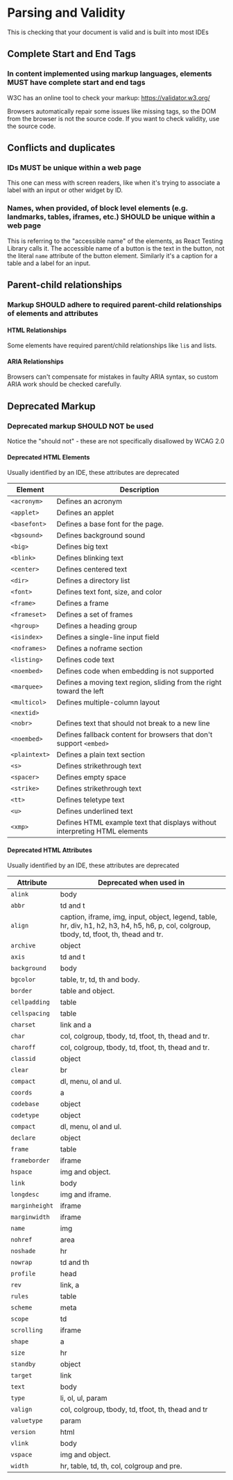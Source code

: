 # Parsing and Validity

This is checking that your document is valid and is built into most IDEs

## Complete Start and End Tags

### In content implemented using markup languages, elements MUST have complete start and end tags

W3C has an online tool to check your markup: https://validator.w3.org/

Browsers automatically repair some issues like missing tags, so the DOM from the browser is not the source code. If you want to check validity, use the source code.

## Conflicts and duplicates

### IDs MUST be unique within a web page

This one can mess with screen readers, like when it's trying to associate a label with an input or other widget by ID.

### Names, when provided, of block level elements (e.g. landmarks, tables, iframes, etc.) SHOULD be unique within a web page

This is referring to the "accessible name" of the elements, as React Testing Library calls it. The accessible name of a button is the text in the button, not the literal `name` attribute of the button element. Similarly it's a caption for a table and a label for an input.

## Parent-child relationships

### Markup SHOULD adhere to required parent-child relationships of elements and attributes

#### HTML Relationships

Some elements have required parent/child relationships like `li`s and lists.

#### ARIA Relationships

Browsers can't compensate for mistakes in faulty ARIA syntax, so custom ARIA work should be checked carefully.

## Deprecated Markup

### Deprecated markup SHOULD NOT be used

Notice the "should not" - these are not specifically disallowed by WCAG 2.0

#### Deprecated HTML Elements

Usually identified by an IDE, these attributes are deprecated

| Element       | Description                                                                 |
|---------------|-----------------------------------------------------------------------------|
| `<acronym>`   | 	Defines an acronym                                                         |
| `<applet>`    | 	Defines an applet                                                          |
| `<basefont>`  | 	Defines a base font for the page.                                          |
| `<bgsound>`   | 	Defines background sound                                                   |
| `<big>`       | 	Defines big text                                                           |
| `<blink>`     | 	Defines blinking text                                                      |
| `<center>`    | 	Defines centered text                                                      |
| `<dir>`       | 	Defines a directory list                                                   |
| `<font>`      | 	Defines text font, size, and color                                         |
| `<frame>`     | 	Defines a frame                                                            |
| `<frameset>`  | 	Defines a set of frames                                                    |
| `<hgroup>`    | 	Defines a heading group                                                    |
| `<isindex>`   | 	Defines a single-line input field                                          |
| `<noframes>`  | 	Defines a noframe section                                                  |
| `<listing>`   | 	Defines code text                                                          |
| `<noembed>`   | 	Defines code when embedding is not supported                               |
| `<marquee>`   | 	Defines a moving text region, sliding from the right toward the left       | 
| `<multicol>`  | 	Defines multiple-column layout                                             |
| `<nextid>`    | 	                                                                           |
| `<nobr>`      | 	Defines text that should not break to a new line                           |
| `<noembed>`   | 	Defines fallback content for browsers that don't support `<embed>`         | 
| `<plaintext>` | 	Defines a plain text section                                               |
| `<s>`         | 	Defines strikethrough text                                                 |
| `<spacer>`    | 	Defines empty space                                                        |
| `<strike>`    | 	Defines strikethrough text                                                 |
| `<tt>`        | 	Defines teletype text                                                      |
| `<u>`         | 	Defines underlined text                                                    |
| `<xmp>`       | 	Defines HTML example text that displays without interpreting HTML elements | 

#### Deprecated HTML Attributes

Usually identified by an IDE, these attributes are deprecated

| Attribute      | Deprecated when used in                                                                                                                     |
|----------------|---------------------------------------------------------------------------------------------------------------------------------------------|
| `alink`        | 	body                                                                                                                                       |
| `abbr`         | 	td and t                                                                                                                                   |
| `align`        | 	caption, iframe, img, input, object, legend, table, hr, div, h1, h2, h3, h4, h5, h6, p, col, colgroup, tbody, td, tfoot, th, thead and tr. |
| `archive`      | 	object                                                                                                                                     |
| `axis`         | 	td and t                                                                                                                                   |
| `background`   | 	body                                                                                                                                       |
| `bgcolor`      | 	table, tr, td, th and body.                                                                                                                |
| `border`       | 	table and object.                                                                                                                          |
| `cellpadding`  | 	table                                                                                                                                      |
| `cellspacing`  | 	table                                                                                                                                      |
| `charset`      | 	link and a                                                                                                                                 |
| `char`         | 	col, colgroup, tbody, td, tfoot, th, thead and tr.                                                                                         |
| `charoff`      | 	col, colgroup, tbody, td, tfoot, th, thead and tr.                                                                                         |
| `classid`      | 	object                                                                                                                                     |
| `clear`        | 	br                                                                                                                                         |
| `compact`      | 	dl, menu, ol and ul.                                                                                                                       |
| `coords`       | 	a                                                                                                                                          |
| `codebase`     | 	object                                                                                                                                     |
| `codetype`     | 	object                                                                                                                                     |
| `compact`      | 	dl, menu, ol and ul.                                                                                                                       |
| `declare`      | 	object                                                                                                                                     |
| `frame`        | 	table                                                                                                                                      |
| `frameborder`  | 	iframe                                                                                                                                     |
| `hspace`       | 	img and object.                                                                                                                            |
| `link`         | 	body                                                                                                                                       |
| `longdesc`     | 	img and iframe.                                                                                                                            |
| `marginheight` | 	iframe                                                                                                                                     |
| `marginwidth`  | 	iframe                                                                                                                                     |
| `name`         | 	img                                                                                                                                        |
| `nohref`       | 	area                                                                                                                                       |
| `noshade`      | 	hr                                                                                                                                         |
| `nowrap`       | 	td and th                                                                                                                                  |
| `profile`      | 	head                                                                                                                                       |
| `rev`          | 	link, a                                                                                                                                    |
| `rules`        | 	table                                                                                                                                      |
| `scheme`       | 	meta                                                                                                                                       |
| `scope`        | 	td                                                                                                                                         |
| `scrolling`    | 	iframe                                                                                                                                     |
| `shape`        | 	a                                                                                                                                          |
| `size`         | 	hr                                                                                                                                         |
| `standby`      | 	object                                                                                                                                     |
| `target`       | 	link                                                                                                                                       |
| `text`         | 	body                                                                                                                                       |
| `type`         | 	li, ol, ul, param                                                                                                                          |
| `valign`       | 	col, colgroup, tbody, td, tfoot, th, thead and tr                                                                                          |
| `valuetype`    | 	param                                                                                                                                      |
| `version`      | 	html                                                                                                                                       |
| `vlink`        | 	body                                                                                                                                       |
| `vspace`       | 	img and object.                                                                                                                            |
| `width`        | 	hr, table, td, th, col, colgroup and pre.                                                                                                  |